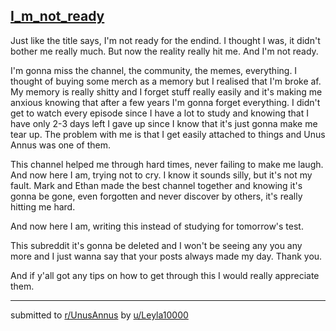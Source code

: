 ## [I_m_not_ready](https://www.reddit.com/r/UnusAnnus/comments/jrrhcq/im_not_ready/)
Just like the title says, I'm not ready for the endind. I thought I was, it didn't bother me really much. But now the reality really hit me. And I'm not ready.

I'm gonna miss the channel, the community, the memes, everything. I thought of buying some merch as a memory but I realised that I'm broke af. My memory is really shitty and I forget stuff really easily and it's making me anxious knowing that after a few years I'm gonna forget everything. I didn't get to watch every episode since I have a lot to study and knowing that I have only 2-3 days left I gave up since I know that it's just gonna make me tear up. The problem with me is that I get easily attached to things and Unus Annus was one of them.

This channel helped me through hard times, never failing to make me laugh. And now here I am, trying not to cry. I know it sounds silly, but it's not my fault. Mark and Ethan made the best channel together and knowing it's gonna be gone, even forgotten and never discover by others, it's really hitting me hard.

And now here I am, writing this instead of studying for tomorrow's test.

 This subreddit it's gonna be deleted and I won't be seeing any you any more and I just wanna say that your posts always made my day. Thank you.

And if y'all got any tips on how to get through this I would really appreciate them.

---

submitted to [r/UnusAnnus](https://www.reddit.com/r/UnusAnnus) by [u/Leyla10000](https://www.reddit.com/user/Leyla10000)
